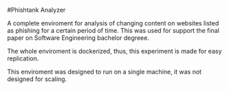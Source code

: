 #Phishtank Analyzer

A complete enviroment for analysis of changing content on websites listed as phishing for a certain period of time. 
This was used for support the final paper on Software Engineering bachelor degreee. 

The whole enviroment is dockerized, thus, this experiment is made for easy replication. 

This enviroment was designed to run on a single machine, it was not designed for scaling.
